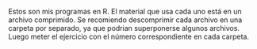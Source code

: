 Estos son mis programas en R.
El material que usa cada uno está en un archivo comprimido.
Se recomiendo descomprimir cada archivo en una carpeta por separado, ya que podrian superponerse algunos archivos.
Luego meter el ejercicio con el número correspondiente en cada carpeta.
